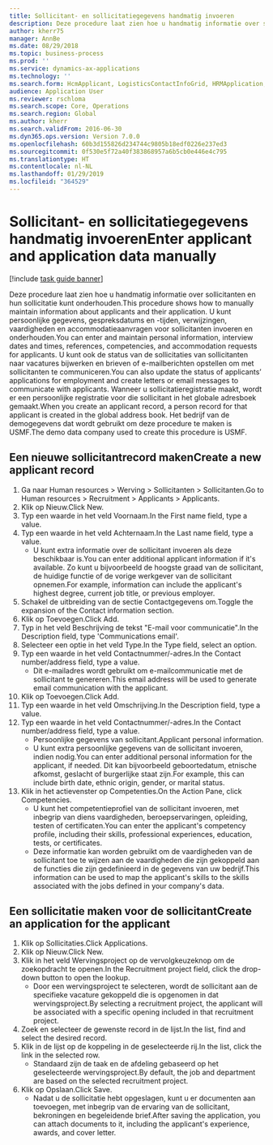 ```yaml
---
title: Sollicitant- en sollicitatiegegevens handmatig invoeren
description: Deze procedure laat zien hoe u handmatig informatie over sollicitanten en hun sollicitatie kunt onderhouden.
author: kherr75
manager: AnnBe
ms.date: 08/29/2018
ms.topic: business-process
ms.prod: ''
ms.service: dynamics-ax-applications
ms.technology: ''
ms.search.form: HcmApplicant, LogisticsContactInfoGrid, HRMApplication,  DirPartyTable
audience: Application User
ms.reviewer: rschloma
ms.search.scope: Core, Operations
ms.search.region: Global
ms.author: kherr
ms.search.validFrom: 2016-06-30
ms.dyn365.ops.version: Version 7.0.0
ms.openlocfilehash: 60b3d155826d234744c9805b18edf0226e237ed3
ms.sourcegitcommit: 0f530e5f72a40f383868957a6b5cb0e446e4c795
ms.translationtype: HT
ms.contentlocale: nl-NL
ms.lasthandoff: 01/29/2019
ms.locfileid: "364529"
---
```

# <a name="enter-applicant-and-application-data-manually"></a><span data-ttu-id="ee7ab-103">Sollicitant- en sollicitatiegegevens handmatig invoeren</span><span class="sxs-lookup"><span data-stu-id="ee7ab-103">Enter applicant and application data manually</span></span>

[!include [task guide banner](../../includes/task-guide-banner.md)]

<span data-ttu-id="ee7ab-104">Deze procedure laat zien hoe u handmatig informatie over sollicitanten en hun sollicitatie kunt onderhouden.</span><span class="sxs-lookup"><span data-stu-id="ee7ab-104">This procedure shows how to manually maintain information about applicants and their application.</span></span>   <span data-ttu-id="ee7ab-105">U kunt persoonlijke gegevens, gespreksdatums en -tijden, verwijzingen, vaardigheden en accommodatieaanvragen voor sollicitanten invoeren en onderhouden.</span><span class="sxs-lookup"><span data-stu-id="ee7ab-105">You can enter and maintain personal information, interview dates and times, references, competencies, and accommodation requests for applicants.</span></span> <span data-ttu-id="ee7ab-106">U kunt ook de status van de sollicitaties van sollicitanten naar vacatures bijwerken en brieven of e-mailberichten opstellen om met sollicitanten te communiceren.</span><span class="sxs-lookup"><span data-stu-id="ee7ab-106">You can also update the status of applicants’ applications for employment and create letters or email messages to communicate with applicants.</span></span> <span data-ttu-id="ee7ab-107">Wanneer u sollicitatieregistratie maakt, wordt er een persoonlijke registratie voor die sollicitant in het globale adresboek gemaakt.</span><span class="sxs-lookup"><span data-stu-id="ee7ab-107">When you create an applicant record, a person record for that applicant is created in the global address book.</span></span>       <span data-ttu-id="ee7ab-108">Het bedrijf van de demogegevens dat wordt gebruikt om deze procedure te maken is USMF.</span><span class="sxs-lookup"><span data-stu-id="ee7ab-108">The demo data company used to create this procedure is USMF.</span></span>


## <a name="create-a-new-applicant-record"></a><span data-ttu-id="ee7ab-109">Een nieuwe sollicitantrecord maken</span><span class="sxs-lookup"><span data-stu-id="ee7ab-109">Create a new applicant record</span></span>
1. <span data-ttu-id="ee7ab-110">Ga naar Human resources > Werving > Sollicitanten > Sollicitanten.</span><span class="sxs-lookup"><span data-stu-id="ee7ab-110">Go to Human resources > Recruitment > Applicants > Applicants.</span></span>
2. <span data-ttu-id="ee7ab-111">Klik op Nieuw.</span><span class="sxs-lookup"><span data-stu-id="ee7ab-111">Click New.</span></span>
3. <span data-ttu-id="ee7ab-112">Typ een waarde in het veld Voornaam.</span><span class="sxs-lookup"><span data-stu-id="ee7ab-112">In the First name field, type a value.</span></span>
4. <span data-ttu-id="ee7ab-113">Typ een waarde in het veld Achternaam.</span><span class="sxs-lookup"><span data-stu-id="ee7ab-113">In the Last name field, type a value.</span></span>
    * <span data-ttu-id="ee7ab-114">U kunt extra informatie over de sollicitant invoeren als deze beschikbaar is.</span><span class="sxs-lookup"><span data-stu-id="ee7ab-114">You can enter additional applicant information if it's available.</span></span> <span data-ttu-id="ee7ab-115">Zo kunt u bijvoorbeeld de hoogste graad van de sollicitant, de huidige functie of de vorige werkgever van de sollicitant opnemen.</span><span class="sxs-lookup"><span data-stu-id="ee7ab-115">For example, information can include the applicant's highest degree, current job title, or previous employer.</span></span>  
5. <span data-ttu-id="ee7ab-116">Schakel de uitbreiding van de sectie Contactgegevens om.</span><span class="sxs-lookup"><span data-stu-id="ee7ab-116">Toggle the expansion of the Contact information section.</span></span>
6. <span data-ttu-id="ee7ab-117">Klik op Toevoegen.</span><span class="sxs-lookup"><span data-stu-id="ee7ab-117">Click Add.</span></span>
7. <span data-ttu-id="ee7ab-118">Typ in het veld Beschrijving de tekst "E-mail voor communicatie".</span><span class="sxs-lookup"><span data-stu-id="ee7ab-118">In the Description field, type 'Communications email'.</span></span>
8. <span data-ttu-id="ee7ab-119">Selecteer een optie in het veld Type.</span><span class="sxs-lookup"><span data-stu-id="ee7ab-119">In the Type field, select an option.</span></span>
9. <span data-ttu-id="ee7ab-120">Typ een waarde in het veld Contactnummer/-adres.</span><span class="sxs-lookup"><span data-stu-id="ee7ab-120">In the Contact number/address field, type a value.</span></span>
    * <span data-ttu-id="ee7ab-121">Dit e-mailadres wordt gebruikt om e-mailcommunicatie met de sollicitant te genereren.</span><span class="sxs-lookup"><span data-stu-id="ee7ab-121">This email address will be used to generate email communication with the applicant.</span></span>  
10. <span data-ttu-id="ee7ab-122">Klik op Toevoegen.</span><span class="sxs-lookup"><span data-stu-id="ee7ab-122">Click Add.</span></span>
11. <span data-ttu-id="ee7ab-123">Typ een waarde in het veld Omschrijving.</span><span class="sxs-lookup"><span data-stu-id="ee7ab-123">In the Description field, type a value.</span></span>
12. <span data-ttu-id="ee7ab-124">Typ een waarde in het veld Contactnummer/-adres.</span><span class="sxs-lookup"><span data-stu-id="ee7ab-124">In the Contact number/address field, type a value.</span></span>
    * <span data-ttu-id="ee7ab-125">Persoonlijke gegevens van sollicitant.</span><span class="sxs-lookup"><span data-stu-id="ee7ab-125">Applicant personal information.</span></span>  
    * <span data-ttu-id="ee7ab-126">U kunt extra persoonlijke gegevens van de sollicitant invoeren, indien nodig.</span><span class="sxs-lookup"><span data-stu-id="ee7ab-126">You can enter additional personal information for the applicant, if needed.</span></span> <span data-ttu-id="ee7ab-127">Dit kan bijvoorbeeld geboortedatum, etnische afkomst, geslacht of burgerlijke staat zijn.</span><span class="sxs-lookup"><span data-stu-id="ee7ab-127">For example, this can include birth date, ethnic origin, gender, or marital status.</span></span>  
13. <span data-ttu-id="ee7ab-128">Klik in het actievenster op Competenties.</span><span class="sxs-lookup"><span data-stu-id="ee7ab-128">On the Action Pane, click Competencies.</span></span>
    * <span data-ttu-id="ee7ab-129">U kunt het competentieprofiel van de sollicitant invoeren, met inbegrip van diens vaardigheden, beroepservaringen, opleiding, testen of certificaten.</span><span class="sxs-lookup"><span data-stu-id="ee7ab-129">You can enter the applicant's competency profile, including their skills, professional experiences, education, tests, or certificates.</span></span>  
    * <span data-ttu-id="ee7ab-130">Deze informatie kan worden gebruikt om de vaardigheden van de sollicitant toe te wijzen aan de vaardigheden die zijn gekoppeld aan de functies die zijn gedefinieerd in de gegevens van uw bedrijf.</span><span class="sxs-lookup"><span data-stu-id="ee7ab-130">This information can be used to map the applicant's skills to the skills associated with the jobs defined in your company's data.</span></span>   

## <a name="create-an-application-for-the-applicant"></a><span data-ttu-id="ee7ab-131">Een sollicitatie maken voor de sollicitant</span><span class="sxs-lookup"><span data-stu-id="ee7ab-131">Create an application for the applicant</span></span>
1. <span data-ttu-id="ee7ab-132">Klik op Sollicitaties.</span><span class="sxs-lookup"><span data-stu-id="ee7ab-132">Click Applications.</span></span>
2. <span data-ttu-id="ee7ab-133">Klik op Nieuw.</span><span class="sxs-lookup"><span data-stu-id="ee7ab-133">Click New.</span></span>
3. <span data-ttu-id="ee7ab-134">Klik in het veld Wervingsproject op de vervolgkeuzeknop om de zoekopdracht te openen.</span><span class="sxs-lookup"><span data-stu-id="ee7ab-134">In the Recruitment project field, click the drop-down button to open the lookup.</span></span>
    * <span data-ttu-id="ee7ab-135">Door een wervingsproject te selecteren, wordt de sollicitant aan de specifieke vacature gekoppeld die is opgenomen in dat wervingsproject.</span><span class="sxs-lookup"><span data-stu-id="ee7ab-135">By selecting a recruitment project, the applicant will be associated with a specific opening included in that recruitment project.</span></span>  
4. <span data-ttu-id="ee7ab-136">Zoek en selecteer de gewenste record in de lijst.</span><span class="sxs-lookup"><span data-stu-id="ee7ab-136">In the list, find and select the desired record.</span></span>
5. <span data-ttu-id="ee7ab-137">Klik in de lijst op de koppeling in de geselecteerde rij.</span><span class="sxs-lookup"><span data-stu-id="ee7ab-137">In the list, click the link in the selected row.</span></span>
    * <span data-ttu-id="ee7ab-138">Standaard zijn de taak en de afdeling gebaseerd op het geselecteerde wervingsproject.</span><span class="sxs-lookup"><span data-stu-id="ee7ab-138">By default, the job and department are based on the selected recruitment project.</span></span>  
6. <span data-ttu-id="ee7ab-139">Klik op Opslaan.</span><span class="sxs-lookup"><span data-stu-id="ee7ab-139">Click Save.</span></span>
    * <span data-ttu-id="ee7ab-140">Nadat u de sollicitatie hebt opgeslagen, kunt u er documenten aan toevoegen, met inbegrip van de ervaring van de sollicitant, bekroningen en begeleidende brief.</span><span class="sxs-lookup"><span data-stu-id="ee7ab-140">After saving the application, you can attach documents to it, including the applicant's experience, awards, and cover letter.</span></span>  

